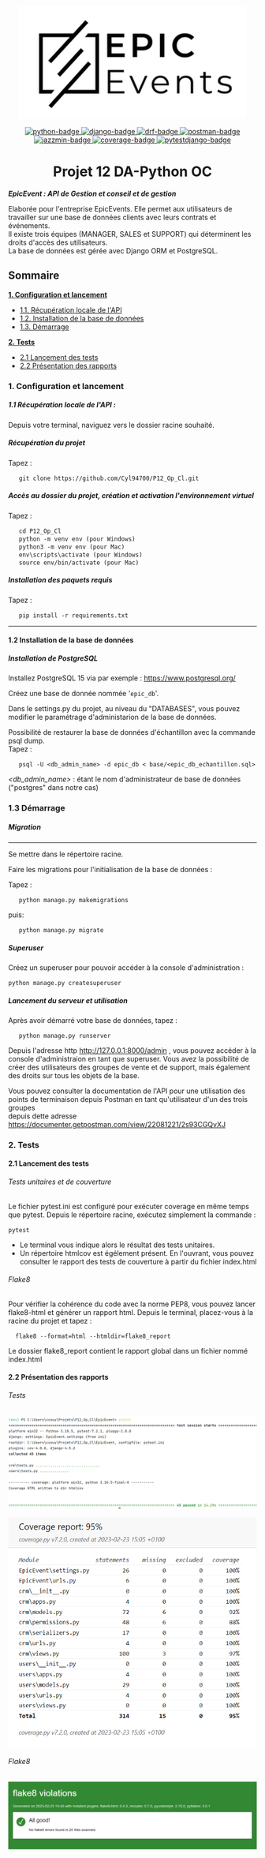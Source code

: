 <p align="center">
<img src="EpicEvent/users/static/img/Epic_event.png"/>
</p>
<p align="center">
<a href="https://www.python.org">
<img src="https://img.shields.io/badge/Python-3.10.5-green?style=flat&logo=python&logoColor=white" alt="python-badge">
</a>
 <a href="https://www.djangoproject.com">
    <img src="https://img.shields.io/badge/Django-4.1+-blue?style=flat&logo=django&logoColor=white" alt="django-badge">
</a>
<a href="https://www.django-rest-framework.org/">
    <img src="https://img.shields.io/badge/djangoRESTframework-3.14-blue?style=flat" alt="drf-badge">
</a>
<a href="https://documenter.getpostman.com/view/22081221/2s93CGQvXJ">
<img src="https://img.shields.io/badge/Postman-documentation-orange?style=flat&logo=postman&logoColor=white" alt="postman-badge">
</a>
<a href="https://django-jazzmin.readthedocs.io/">
    <img src="https://img.shields.io/badge/Jazzmin-2.6-yellow" alt="jazzmin-badge">
</a>
    <a href="https://coverage.readthedocs.io/en/7.2.0/">
    <img src="https://img.shields.io/badge/coverage-7.2_98%25-brightgreen" alt="coverage-badge">
</a>
<a href="https://pytest-django.readthedocs.io/en/latest/">
    <img src="https://img.shields.io/badge/pytestdjango-4.5.2-blue" alt="pytestdjango-badge">
</a>
</p>

<h1 align="center">Projet 12 DA-Python OC</h1>

***EpicEvent : API de Gestion et conseil et de gestion***

Elaborée pour l'entreprise EpicEvents. Elle permet aux utilisateurs de travailler sur une base de données clients avec leurs contrats et événements.  
Il existe trois équipes (MANAGER, SALES et SUPPORT) qui déterminent les droits d'accès des utilisateurs.  
La base de données est gérée avec Django ORM et PostgreSQL. <br>  
 

## Sommaire

**[1. Configuration et lancement](#heading--1)**
  * [1.1. Récupération locale de l'API](#heading--1-1)
  * [1.2. Installation de la base de données](#heading--1-2)
  * [1.3. Démarrage](#heading--1-3)

**[2. Tests](#heading--2)**
  * [2.1 Lancement des tests](#heading--2-1)
  * [2.2 Présentation des rapports](#heading--2-2)
       

<div id="heading--1"/>

### 1. Configuration et lancement

<div id="heading--1-1"/>

##### 1.1 Récupération locale de l'API :
   Depuis votre terminal, naviguez vers le dossier racine souhaité.

##### Récupération du projet
   Tapez :    

       git clone https://github.com/Cyl94700/P12_Op_Cl.git

##### Accès au dossier du projet, création et activation l'environnement virtuel
   Tapez :

       cd P12_Op_Cl
       python -m venv env (pour Windows)  
       python3 -m venv env (pour Mac)
       env\scripts\activate (pour Windows)  
       source env/bin/activate (pour Mac)
    
##### Installation des paquets requis
   Tapez :

       pip install -r requirements.txt



<div id="heading--1-2"/>

---------

####  1.2 Installation de la base de données  
##### Installation de PostgreSQL  
Installez PostgreSQL 15 via par exemple : https://www.postgresql.org/

Créez une base de donnée nommée '`epic_db`'.

Dans le settings.py du projet, au niveau du "DATABASES", vous pouvez modifier le paramétrage d'administarion de la base de données.

Possibilité de restaurer la base de données d'échantillon avec la commande psql dump.  
Tapez :    

       psql -U <db_admin_name> -d epic_db < base/<epic_db_echantillon.sql>

_<db_admin_name>_ : étant le nom d'administrateur de base de données ("postgres" dans notre cas)


<div id="heading--1-3"/>

###  1.3 Démarrage

##### Migration  

---
Se mettre dans le répertoire racine.

Faire les migrations pour l'initialisation de la base de données :  

 Tapez :    

       python manage.py makemigrations

puis:

       python manage.py migrate

##### Superuser  

Créez un superuser pour pouvoir accéder à la console d'administration :

    python manage.py createsuperuser

##### Lancement du serveur et utilisation  
Après avoir démarré votre base de données, tapez : 

       python manage.py runserver


Depuis l'adresse http http://127.0.0.1:8000/admin , vous pouvez accéder à la console d'administraion en tant que superuser.
Vous avez la possibilité de créer des utilisateurs des groupes de vente et de support, mais également des droits sur tous les objets de la base.

Vous pouvez consulter la documentation de l'API pour une utilisation des points de terminaison depuis Postman en tant qu'utilisateur d'un des trois groupes  
depuis dette adresse https://documenter.getpostman.com/view/22081221/2s93CGQvXJ



<div id="heading--2"/>


### 2. Tests

<div id="heading--2-1"/>

#### 2.1 Lancement des tests

###### Tests unitaires et de couverture  
 
Le fichier pytest.ini est configuré pour exécuter coverage en même temps que pytest.
Depuis le répertoire racine, exécutez simplement la commande :

    pytest  
- Le terminal vous indique alors le résultat des tests unitaires.   
- Un répertoire htmlcov est égélement présent. En l'ouvrant, vous pouvez consulter le rapport des tests de couverture à partir du fichier index.html


###### Flake8
Pour vérifier la cohérence du code avec la norme PEP8, vous pouvez lancer flake8-html et générer un rapport html.
Depuis le terminal, placez-vous à la racine du projet et tapez :
 

      flake8 --format=html --htmldir=flake8_report


Le dossier flake8_report contient le rapport global dans un fichier nommé index.html

<div id="heading--2-2"/>

#### 2.2 Présentation des rapports

###### Tests  
 

![Pytest](EpicEvent/images/pytest.png)  


![coverage_report](EpicEvent/images/coverage.png)

###### Flake8  

![flake8](EpicEvent/images/flake8.png) 
